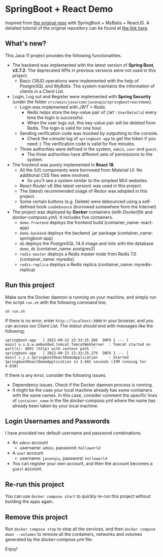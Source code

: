 # SpringBoot + React Demo

Inspired from [the original repo](https://github.com/eugenp/tutorials/tree/master/spring-boot-modules/spring-boot-react/src/main/java/com/baeldung/springbootreact) with SpringBoot + MyBatis + ReactJS. A detailed tutorial of the original repository can be found at [the link here](https://www.baeldung.com/spring-boot-react-crud).

## What's new?

This Java 11 project provides the following functionalities.

- The backend was implemented with the latest version of **Spring Boot, v2.7.2**. The deprecated APIs in previous versions were not used in this project.
    - Basic CRUD operations were implemented with the help of *PostgreSQL* and *MyBatis*. The system maintains the information of clients in a Client List.
- Login, Log out and Register were implemented with **Spring Security** (under the folder `src/main/java/com/jasonqiu/springbootreactdemo`). 
    - Login was implemented with *JWT + Redis*. 
        - Redis helps store the key-value pair of (`JWT` : `UserDetails`) every time the login is successful.
        - When the user logs out, this key-value pair will be deleted from Redis. The login is valid for one hour.
    - Sending verification code was mocked by outputting to the console.
        - Check the console log of `springboot-app` to get the token if you need :) The verification code is valid for five minutes.
    - Three authorities were defined in the system, `admin`, `user` and `guest`.
        - The three authorities have different sets of permissions to the system.
- The frontend was purely implemented in **React 18**.
    - All the (UI) components were borrowed from *Material UI*. No additional CSS files were involved.
        - So you'll see a system similar to the simplest MUI websites.
    - *React Router v6* (the latest version) was used in this project.
    - The (latest) recommended usage of *Redux* was adopted in this project.
    - Some certain buttons (e.g. Delete) were debounced using a self-defined hook `useDebounce` (borrowed somewhere from the Internet)
- The project was deployed by **Docker** containers (with *Dockerfile* and *docker-compose.yml*). It includes five containers.
    - `demo-frontend` deploys the frontend build (container_name: react-app)
    - `demo-backend` deploys the backend .jar package (container_name: springboot-app)
    - `db` deploys the PostgreSQL 14.4 image and inits with the database `demo_db` (container_name: postgres2)
    - `redis-master` deploys a Redis master node from Redis 7.0 (container_name: myredis)
    - `redis-replica` deploys a Redis replica (container_name: myredis-replica)

## Run this project

Make sure the Docker daemon is running on your machine, and simply run the script `run.sh` with the following command line.

```shell
sh run.sh
```

If there is no error, enter `http://localhost:3000` in your browser, and you can access our Client List. The stdout should end with messages like the following:

```
springboot-app   | 2022-09-22 22:33:25.266  INFO 1 --- [           main] o.s.b.w.embedded.tomcat.TomcatWebServer  : Tomcat started on port(s): 8091 (http) with context path ''
springboot-app   | 2022-09-22 22:33:25.279  INFO 1 --- [           main] c.j.s.SpringbootReactDemoApplication     : Started SpringbootReactDemoApplication in 3.692 seconds (JVM running for 4.038)
```

If there is any error, consider the following issues.
- Dependency issues. Check if the Docker daemon process is running.
- It might be the case your local machine already has some containers with the same names. In this case, consider comment the specific lines of `container_name` in the file *docker-compose.yml* where the name has already been taken by your local machine.

## Login Usernames and Passwords

I have provided two default username and password combinations.

- An `admin` account
    - username: `admin`, password: `helloworld`
- A `user` account
    - username: `jasonqiu`, password: `helloworld`
- You can register your own account, and then the account becomes a `guest` account.

## Re-run this project

You can use `docker compose start` to quickly re-run this project without building the apps again.

## Remove this project

Run `docker compose stop` to stop all the services, and then `docker compose down --volumes` to remove all the containers, networks and volumes generated by the *docker-compose.yml* file.

Enjoy!
